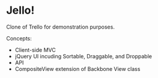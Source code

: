 # Jello!

Clone of Trello for demonstration purposes.

Concepts:
* Client-side MVC
* jQuery UI incuding Sortable, Draggable, and Droppable
* API
* CompositeView extension of Backbone View class